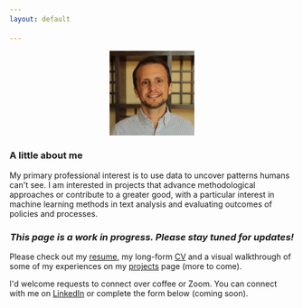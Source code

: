 ```yaml
---
layout: default

---
```


<div style="text-align: center;">
  <img src="/assets/img/OIP-678424935.jpg" alt="Author Photo" width="150" height="150"> 
</div>

### A little about me

My primary professional interest is to use data to uncover patterns humans can't see. I am interested in projects that advance methodological approaches or contribute to a greater good, with a particular interest in machine learning methods in text analysis and evaluating outcomes of policies and processes.


<h3><p align="center"><i>This page is a work in progress. Please stay tuned for updates!</i></p></h3>

Please check out my [resume](https://nayp3.github.io/resume), my long-form [CV](https://nayp3.github.io/cv) and a visual walkthrough of some of my experiences on my [projects](https://nayp3.github.io/portfolio) page (more to come). 

I'd welcome requests to connect over coffee or Zoom. You can connect with me on [LinkedIn](https://www.linkedin.com/in/naypetrucelli/) or complete the form below (coming soon). 
